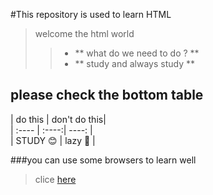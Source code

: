 #This repository is used to learn HTML  

> welcome the html world  
> > -  ** what do we need to do ? **    
> > -  ** study and always study **    
  
## please check the bottom table  

| do this | don't do this|    
| :---- | :----:| ----: |   
| STUDY :blush: |  lazy :shit: |  


###you can use some browsers to learn well  
  
> clice [here]( www.baidu.com "yeah")    

